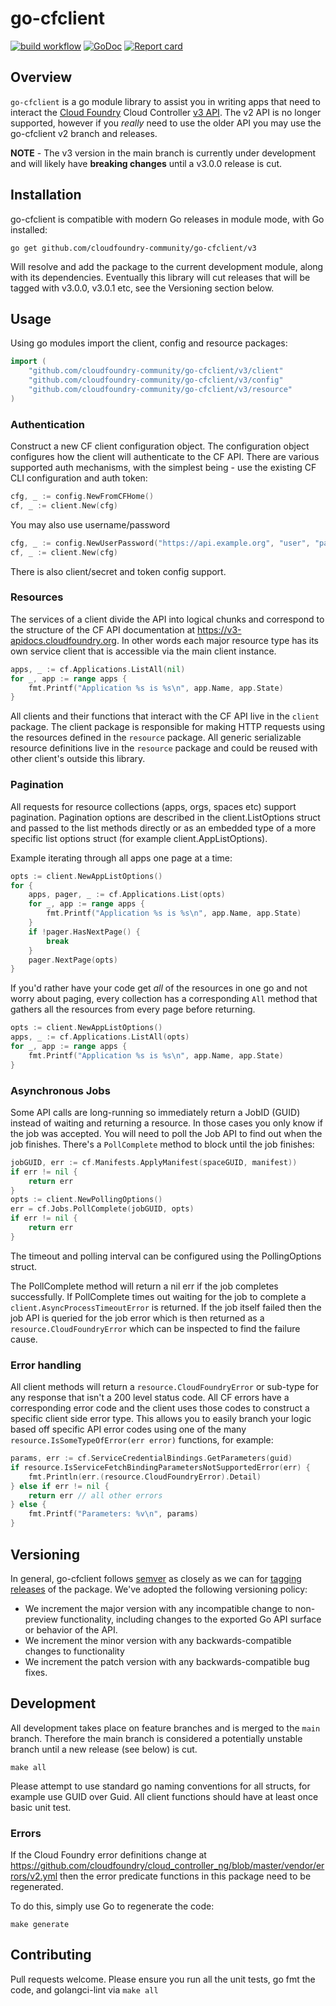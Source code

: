 # go-cfclient

[![build workflow](https://github.com/cloudfoundry-community/go-cfclient/actions/workflows/build.yml/badge.svg?branch=master)](https://github.com/cloudfoundry-community/go-cfclient/actions/workflows/build.yml)
[![GoDoc](https://godoc.org/github.com/cloudfoundry-community/go-cfclient/v3?status.svg)](http://godoc.org/github.com/cloudfoundry-community/go-cfclient/v3)
[![Report card](https://goreportcard.com/badge/github.com/cloudfoundry-community/go-cfclient/v3)](https://goreportcard.com/report/github.com/cloudfoundry-community/go-cfclient/v3)

## Overview
`go-cfclient` is a go module library to assist you in writing apps that need to interact the [Cloud Foundry](http://cloudfoundry.org)
Cloud Controller [v3 API](https://v3-apidocs.cloudfoundry.org). The v2 API is no longer supported, however if you _really_ 
need to use the older API you may use the go-cfclient v2 branch and releases.

__NOTE__ - The v3 version in the main branch is currently under development and will likely have **breaking changes** until a v3.0.0 release is cut.

## Installation
go-cfclient is compatible with modern Go releases in module mode, with Go installed:
```
go get github.com/cloudfoundry-community/go-cfclient/v3
```
Will resolve and add the package to the current development module, along with its dependencies. Eventually this
library will cut releases that will be tagged with v3.0.0, v3.0.1 etc, see the Versioning section below.

## Usage
Using go modules import the client, config and resource packages:
```go
import (
    "github.com/cloudfoundry-community/go-cfclient/v3/client"
    "github.com/cloudfoundry-community/go-cfclient/v3/config"
    "github.com/cloudfoundry-community/go-cfclient/v3/resource"
)
```

### Authentication
Construct a new CF client configuration object. The configuration object configures how the client will authenticate to the 
CF API. There are various supported auth mechanisms, with the simplest being - use the existing CF CLI configuration and
auth token:
```go
cfg, _ := config.NewFromCFHome()
cf, _ := client.New(cfg)
```
You may also use username/password
```go
cfg, _ := config.NewUserPassword("https://api.example.org", "user", "pass")
cf, _ := client.New(cfg)
```
There is also client/secret and token config support.

### Resources
The services of a client divide the API into logical chunks and correspond to the structure of the CF API documentation
at https://v3-apidocs.cloudfoundry.org. In other words each major resource type has its own service client that
is accessible via the main client instance.
```go
apps, _ := cf.Applications.ListAll(nil)
for _, app := range apps {
    fmt.Printf("Application %s is %s\n", app.Name, app.State)
}
```
All clients and their functions that interact with the CF API live in the `client` package. The client package
is responsible for making HTTP requests using the resources defined in the `resource` package. All generic serializable
resource definitions live in the `resource` package and could be reused with other client's outside this library.

### Pagination
All requests for resource collections (apps, orgs, spaces etc) support pagination. Pagination options are described
in the client.ListOptions struct and passed to the list methods directly or as an embedded type of a more specific
list options struct (for example client.AppListOptions).

Example iterating through all apps one page at a time:
```go
opts := client.NewAppListOptions()
for {
    apps, pager, _ := cf.Applications.List(opts)
    for _, app := range apps {
        fmt.Printf("Application %s is %s\n", app.Name, app.State)
    }  
    if !pager.HasNextPage() {
        break
    }
    pager.NextPage(opts)
}
```
If you'd rather have your code get _all_ of the resources in one go and not worry about paging, every collection
has a corresponding `All` method that gathers all the resources from every page before returning.
```go
opts := client.NewAppListOptions()
apps, _ := cf.Applications.ListAll(opts)
for _, app := range apps {
    fmt.Printf("Application %s is %s\n", app.Name, app.State)
}
```

### Asynchronous Jobs
Some API calls are long-running so immediately return a JobID (GUID) instead of waiting and returning a resource. In
those cases you only know if the job was accepted. You will need to poll the Job API to find out when the job
finishes. There's a `PollComplete` method to block until the job finishes:
```go
jobGUID, err := cf.Manifests.ApplyManifest(spaceGUID, manifest))
if err != nil {
    return err
}
opts := client.NewPollingOptions()
err = cf.Jobs.PollComplete(jobGUID, opts)
if err != nil {
    return err
}
```
The timeout and polling interval can be configured using the PollingOptions struct.

The PollComplete method will return a nil err if the job completes successfully. If PollComplete
times out waiting for the job to complete a `client.AsyncProcessTimeoutError` is returned. If the job itself
failed then the job API is queried for the job error which is then returned as a `resource.CloudFoundryError`
which can be inspected to find the failure cause.

### Error handling
All client methods will return a `resource.CloudFoundryError` or sub-type for any response that isn't a 200 level
status code. All CF errors have a corresponding error code and the client uses those codes to construct a specific
client side error type. This allows you to easily branch your logic based off specific API error codes using one of
the many `resource.IsSomeTypeOfError(err error)` functions, for example:
```go
params, err := cf.ServiceCredentialBindings.GetParameters(guid)
if resource.IsServiceFetchBindingParametersNotSupportedError(err) {
    fmt.Println(err.(resource.CloudFoundryError).Detail)
} else if err != nil {
    return err // all other errors
} else {
    fmt.Printf("Parameters: %v\n", params)
}
```

## Versioning
In general, go-cfclient follows [semver](https://go.dev/doc/modules/version-number) as closely as we can for [tagging
releases](https://go.dev/doc/modules/publishing) of the package. We've adopted the following versioning policy:

- We increment the major version with any incompatible change to non-preview functionality, including changes to the exported Go API surface or behavior of the API.
- We increment the minor version with any backwards-compatible changes to functionality
- We increment the patch version with any backwards-compatible bug fixes.

## Development

All development takes place on feature branches and is merged to the `main` branch. Therefore the main
branch is considered a potentially unstable branch until a new release (see below) is cut.

```shell
make all
```

Please attempt to use standard go naming conventions for all structs, for example use GUID over Guid. All client
functions should have at least once basic unit test.

### Errors

If the Cloud Foundry error definitions change at <https://github.com/cloudfoundry/cloud_controller_ng/blob/master/vendor/errors/v2.yml>
then the error predicate functions in this package need to be regenerated.

To do this, simply use Go to regenerate the code:

```shell
make generate
```

## Contributing

Pull requests welcome. Please ensure you run all the unit tests, go fmt the code, and golangci-lint via `make all`
